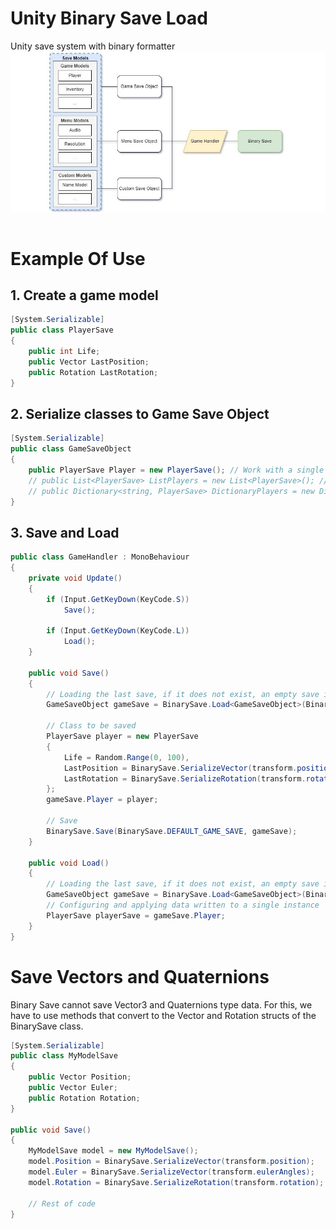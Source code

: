 # Unity Binary Save Load
 Unity save system with binary formatter <br>
 <img src="./pipeline_binary_save.jpg" style="display:block;   margin-left: auto; margin-right: auto;"/> <br>

# Example Of Use

## 1. Create a game model
```c#
[System.Serializable]
public class PlayerSave
{
    public int Life;
    public Vector LastPosition;
    public Rotation LastRotation;
}
```
## 2. Serialize classes to Game Save Object
```c#
[System.Serializable]
public class GameSaveObject 
{
    public PlayerSave Player = new PlayerSave(); // Work with a single class
    // public List<PlayerSave> ListPlayers = new List<PlayerSave>(); // Work with Lists
    // public Dictionary<string, PlayerSave> DictionaryPlayers = new Dictionary<string, PlayerSave>(); // Work with Dictionaries
}
```
## 3. Save and Load
```c#
public class GameHandler : MonoBehaviour
{
    private void Update()
    {
        if (Input.GetKeyDown(KeyCode.S))
            Save();
        
        if (Input.GetKeyDown(KeyCode.L))
            Load();
    }

    public void Save()
    {
        // Loading the last save, if it does not exist, an empty save is created by default
        GameSaveObject gameSave = BinarySave.Load<GameSaveObject>(BinarySave.DEFAULT_GAME_SAVE);

        // Class to be saved
        PlayerSave player = new PlayerSave
        {
            Life = Random.Range(0, 100),
            LastPosition = BinarySave.SerializeVector(transform.position),
            LastRotation = BinarySave.SerializeRotation(transform.rotation)
        };
        gameSave.Player = player;

        // Save
        BinarySave.Save(BinarySave.DEFAULT_GAME_SAVE, gameSave);
    }

    public void Load()
    {
        // Loading the last save, if it does not exist, an empty save is created by default
        GameSaveObject gameSave = BinarySave.Load<GameSaveObject>(BinarySave.DEFAULT_GAME_SAVE);
        // Configuring and applying data written to a single instance
        PlayerSave playerSave = gameSave.Player;
    }
}
```
# Save Vectors and Quaternions
Binary Save cannot save Vector3 and Quaternions type data. For this, we have to use methods that convert to the Vector and Rotation structs of the BinarySave class.

```c#
[System.Serializable]
public class MyModelSave
{
    public Vector Position;
    public Vector Euler;
    public Rotation Rotation;
}

public void Save()
{
    MyModelSave model = new MyModelSave();
    model.Position = BinarySave.SerializeVector(transform.position);
    model.Euler = BinarySave.SerializeVector(transform.eulerAngles);
    model.Rotation = BinarySave.SerializeRotation(transform.rotation);

    // Rest of code
}
```